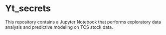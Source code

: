 # Yt_secrets
This repository contains a Jupyter Notebook that performs exploratory data analysis and predictive modeling on TCS stock data. 
